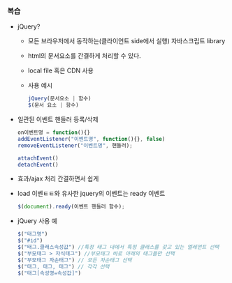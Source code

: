 ### 복습

- jQuery?

  - 모든 브라우저에서 동작하는(클라이언트 side에서 실행)  자바스크립트 library

  - html의 문서요소를 간결하게 처리할 수 있다.

  - local file 혹은 CDN 사용

  - 사용 예시

    ```javascript
    jQuery(문서요소 | 함수)
    $(문서 요소 | 함수)
    ```

- 일관된 이벤트 핸들러 등록/삭제

  ```javascript
  on이벤트명 = function(){}
  addEventListener("이벤트명", function(){}, false)
  removeEventListener("이벤트명", 핸들러);
  
  attachEvent()
  detachEvent()
  ```

- 효과/ajax 처리 간결하면서 쉽게

- load 이벤ㅌㅌ와 유사한 jquery의 이벤트는 ready 이벤트

  ```javascript
  $(document).ready(이벤트 핸들러 함수);
  ```

- jQuery 사용 예

  ```javascript
  $("태그명")
  $("#id")
  $("태그.클래스속성값") //특정 태그 내에서 특정 클래스를 갖고 있는 엘레먼트 선택
  $("부모태그 > 자식태그") //부모태그 바로 아래의 태그들만 선택
  $("부모태그 자손태그") // 모든 자손태그 선택
  $("태그, 태그, 태그") // 각각 선택
  $("태그[속성명=속성값]")
  ```

  